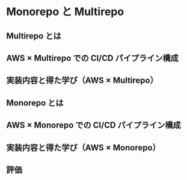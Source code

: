 # Monorepo と Multirepo

## Multirepo とは

## AWS × Multirepo での CI/CD パイプライン構成

## 実装内容と得た学び（AWS × Multirepo）

## Monorepo とは

## AWS × Monorepo での CI/CD パイプライン構成

## 実装内容と得た学び（AWS × Monorepo）

## 評価
